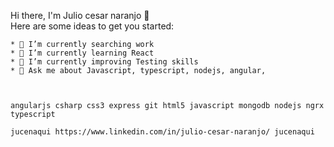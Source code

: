   Hi there, I'm Julio cesar naranjo 👋   
  Here are some ideas to get you started:

    * 🔭 I’m currently searching work
    * 🌱 I’m currently learning React
    * 🤔 I’m currently improving Testing skills
    * 💬 Ask me about Javascript, typescript, nodejs, angular,  
    
    
    
    angularjs csharp css3 express git html5 javascript mongodb nodejs ngrx typescript  

    jucenaqui https://www.linkedin.com/in/julio-cesar-naranjo/ jucenaqui

